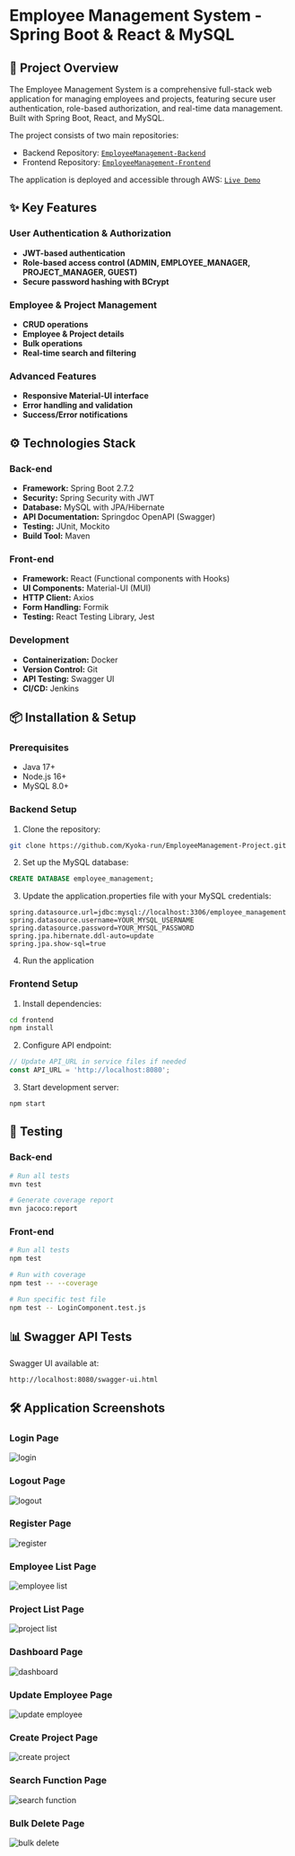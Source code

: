 # Employee Management System - Spring Boot & React & MySQL

## 🎯 Project Overview
The Employee Management System is a comprehensive full-stack web application for managing employees and projects, featuring secure user authentication, role-based authorization, and real-time data management. Built with Spring Boot, React, and MySQL.

The project consists of two main repositories:
- Backend Repository: [`EmployeeManagement-Backend`][backend]
- Frontend Repository: [`EmployeeManagement-Frontend`][frontend]

The application is deployed and accessible through AWS:
[`Live Demo`][demo]

[backend]: https://github.com/Kyoka-run/EmployeeManagement-Backend
[frontend]: https://github.com/Kyoka-run/EmployeeManagement-Frontend  
[demo]: http://employee-management-frontend-kyoka.s3-website-eu-west-1.amazonaws.com

## ✨ Key Features

### User Authentication & Authorization
- **JWT-based authentication**
- **Role-based access control (ADMIN, EMPLOYEE_MANAGER, PROJECT_MANAGER, GUEST)**
- **Secure password hashing with BCrypt**

### Employee & Project Management
- **CRUD operations**
- **Employee & Project details**
- **Bulk operations**
- **Real-time search and filtering**

### Advanced Features
- **Responsive Material-UI interface**
- **Error handling and validation**
- **Success/Error notifications**

## ⚙️ Technologies Stack

### Back-end
- **Framework:** Spring Boot 2.7.2
- **Security:** Spring Security with JWT
- **Database:** MySQL with JPA/Hibernate
- **API Documentation:** Springdoc OpenAPI (Swagger)
- **Testing:** JUnit, Mockito
- **Build Tool:** Maven

### Front-end
- **Framework:** React (Functional components with Hooks)
- **UI Components:** Material-UI (MUI)
- **HTTP Client:** Axios
- **Form Handling:** Formik
- **Testing:** React Testing Library, Jest
  
### Development
- **Containerization:** Docker
- **Version Control:** Git
- **API Testing:** Swagger UI
- **CI/CD:** Jenkins

## 📦 Installation & Setup

### Prerequisites
- Java 17+
- Node.js 16+
- MySQL 8.0+
  
### Backend Setup
1. Clone the repository:
```bash
git clone https://github.com/Kyoka-run/EmployeeManagement-Project.git
```

2. Set up the MySQL database:
```sql
CREATE DATABASE employee_management;
```

3. Update the application.properties file with your MySQL credentials:
```properties
spring.datasource.url=jdbc:mysql://localhost:3306/employee_management
spring.datasource.username=YOUR_MYSQL_USERNAME
spring.datasource.password=YOUR_MYSQL_PASSWORD
spring.jpa.hibernate.ddl-auto=update
spring.jpa.show-sql=true
```

4. Run the application

### Frontend Setup

1. Install dependencies:
```bash
cd frontend
npm install
```

2. Configure API endpoint:
```javascript
// Update API_URL in service files if needed
const API_URL = 'http://localhost:8080';
```

3. Start development server:
```bash
npm start
```

## 🧪 Testing

### Back-end
```bash
# Run all tests
mvn test

# Generate coverage report
mvn jacoco:report
```

### Front-end
```bash
# Run all tests
npm test

# Run with coverage
npm test -- --coverage

# Run specific test file
npm test -- LoginComponent.test.js
```
  
## 📊 Swagger API Tests

Swagger UI available at:
```
http://localhost:8080/swagger-ui.html
```

## 🛠 Application Screenshots

### Login Page 
![login](https://github.com/user-attachments/assets/953356be-0021-42a1-b525-0a9098eceded)

### Logout Page 
![logout](https://github.com/user-attachments/assets/ae51b60b-21b2-47c2-a19b-cb995e45b874)

### Register Page 
![register](https://github.com/user-attachments/assets/8afd65a6-3db1-43db-850b-fbe3d49c6118)

### Employee List Page 
![employee list](https://github.com/user-attachments/assets/09d52193-7fbb-455a-a6c9-f4114d99f854)

### Project List Page 
![project list](https://github.com/user-attachments/assets/1750b88d-7c16-4bf2-a296-788b42d50acc)

### Dashboard Page 
![dashboard](https://github.com/user-attachments/assets/ccd6ea91-701f-46c8-ab91-34f253b104aa)

### Update Employee Page 
![update employee](https://github.com/user-attachments/assets/00a83f51-828e-40f2-80c9-9e0b7437095b)

### Create Project Page 
![create project](https://github.com/user-attachments/assets/5122b5b1-9748-4d30-bb7f-7b0cd4cff0da)

### Search Function Page 
![search function](https://github.com/user-attachments/assets/c7c23662-7fc3-4eee-a600-df2880793d0d)

### Bulk Delete Page 
![bulk delete](https://github.com/user-attachments/assets/909b8bb7-ca4a-47fe-a5cd-d9e30b52efd0)
